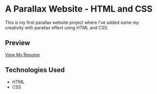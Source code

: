 
# A Parallax Website - HTML and CSS

This is my first parallax website project where I've added some my creativity with parallax effect using HTML and CSS. 

## Preview

[View My Resume](https://mohammedfaiyaz29.github.io/Parallx-Website/)

## Technologies Used

- HTML
- CSS
